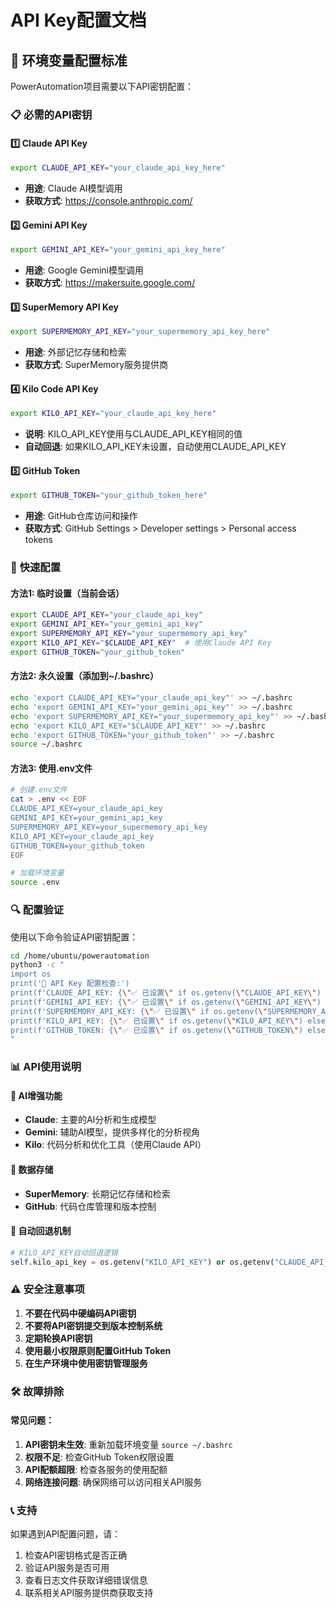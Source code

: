 # API Key配置文档

## 🔑 **环境变量配置标准**

PowerAutomation项目需要以下API密钥配置：

### 📋 **必需的API密钥**

#### 1️⃣ **Claude API Key**
```bash
export CLAUDE_API_KEY="your_claude_api_key_here"
```
- **用途**: Claude AI模型调用
- **获取方式**: https://console.anthropic.com/

#### 2️⃣ **Gemini API Key**
```bash
export GEMINI_API_KEY="your_gemini_api_key_here"
```
- **用途**: Google Gemini模型调用
- **获取方式**: https://makersuite.google.com/

#### 3️⃣ **SuperMemory API Key**
```bash
export SUPERMEMORY_API_KEY="your_supermemory_api_key_here"
```
- **用途**: 外部记忆存储和检索
- **获取方式**: SuperMemory服务提供商

#### 4️⃣ **Kilo Code API Key**
```bash
export KILO_API_KEY="your_claude_api_key_here"
```
- **说明**: KILO_API_KEY使用与CLAUDE_API_KEY相同的值
- **自动回退**: 如果KILO_API_KEY未设置，自动使用CLAUDE_API_KEY

#### 5️⃣ **GitHub Token**
```bash
export GITHUB_TOKEN="your_github_token_here"
```
- **用途**: GitHub仓库访问和操作
- **获取方式**: GitHub Settings > Developer settings > Personal access tokens

### 🚀 **快速配置**

#### 方法1: 临时设置（当前会话）
```bash
export CLAUDE_API_KEY="your_claude_api_key"
export GEMINI_API_KEY="your_gemini_api_key"
export SUPERMEMORY_API_KEY="your_supermemory_api_key"
export KILO_API_KEY="$CLAUDE_API_KEY"  # 使用Claude API Key
export GITHUB_TOKEN="your_github_token"
```

#### 方法2: 永久设置（添加到~/.bashrc）
```bash
echo 'export CLAUDE_API_KEY="your_claude_api_key"' >> ~/.bashrc
echo 'export GEMINI_API_KEY="your_gemini_api_key"' >> ~/.bashrc
echo 'export SUPERMEMORY_API_KEY="your_supermemory_api_key"' >> ~/.bashrc
echo 'export KILO_API_KEY="$CLAUDE_API_KEY"' >> ~/.bashrc
echo 'export GITHUB_TOKEN="your_github_token"' >> ~/.bashrc
source ~/.bashrc
```

#### 方法3: 使用.env文件
```bash
# 创建.env文件
cat > .env << EOF
CLAUDE_API_KEY=your_claude_api_key
GEMINI_API_KEY=your_gemini_api_key
SUPERMEMORY_API_KEY=your_supermemory_api_key
KILO_API_KEY=your_claude_api_key
GITHUB_TOKEN=your_github_token
EOF

# 加载环境变量
source .env
```

### 🔍 **配置验证**

使用以下命令验证API密钥配置：

```bash
cd /home/ubuntu/powerautomation
python3 -c "
import os
print('🔑 API Key 配置检查:')
print(f'CLAUDE_API_KEY: {\"✅ 已设置\" if os.getenv(\"CLAUDE_API_KEY\") else \"❌ 未设置\"}')
print(f'GEMINI_API_KEY: {\"✅ 已设置\" if os.getenv(\"GEMINI_API_KEY\") else \"❌ 未设置\"}')
print(f'SUPERMEMORY_API_KEY: {\"✅ 已设置\" if os.getenv(\"SUPERMEMORY_API_KEY\") else \"❌ 未设置\"}')
print(f'KILO_API_KEY: {\"✅ 已设置\" if os.getenv(\"KILO_API_KEY\") else \"❌ 未设置\"}')
print(f'GITHUB_TOKEN: {\"✅ 已设置\" if os.getenv(\"GITHUB_TOKEN\") else \"❌ 未设置\"}')
"
```

### 📊 **API使用说明**

#### 🧠 **AI增强功能**
- **Claude**: 主要的AI分析和生成模型
- **Gemini**: 辅助AI模型，提供多样化的分析视角
- **Kilo**: 代码分析和优化工具（使用Claude API）

#### 💾 **数据存储**
- **SuperMemory**: 长期记忆存储和检索
- **GitHub**: 代码仓库管理和版本控制

#### 🔄 **自动回退机制**
```python
# KILO_API_KEY自动回退逻辑
self.kilo_api_key = os.getenv("KILO_API_KEY") or os.getenv("CLAUDE_API_KEY")
```

### ⚠️ **安全注意事项**

1. **不要在代码中硬编码API密钥**
2. **不要将API密钥提交到版本控制系统**
3. **定期轮换API密钥**
4. **使用最小权限原则配置GitHub Token**
5. **在生产环境中使用密钥管理服务**

### 🛠️ **故障排除**

#### 常见问题：
1. **API密钥未生效**: 重新加载环境变量 `source ~/.bashrc`
2. **权限不足**: 检查GitHub Token权限设置
3. **API配额超限**: 检查各服务的使用配额
4. **网络连接问题**: 确保网络可以访问相关API服务

### 📞 **支持**

如果遇到API配置问题，请：
1. 检查API密钥格式是否正确
2. 验证API服务是否可用
3. 查看日志文件获取详细错误信息
4. 联系相关API服务提供商获取支持

